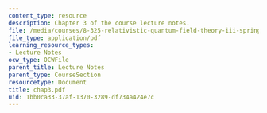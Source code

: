 ```yaml
---
content_type: resource
description: Chapter 3 of the course lecture notes.
file: /media/courses/8-325-relativistic-quantum-field-theory-iii-spring-2003/1bb0ca3337af13703289df734a424e7c_chap3.pdf
file_type: application/pdf
learning_resource_types:
- Lecture Notes
ocw_type: OCWFile
parent_title: Lecture Notes
parent_type: CourseSection
resourcetype: Document
title: chap3.pdf
uid: 1bb0ca33-37af-1370-3289-df734a424e7c
---
```

